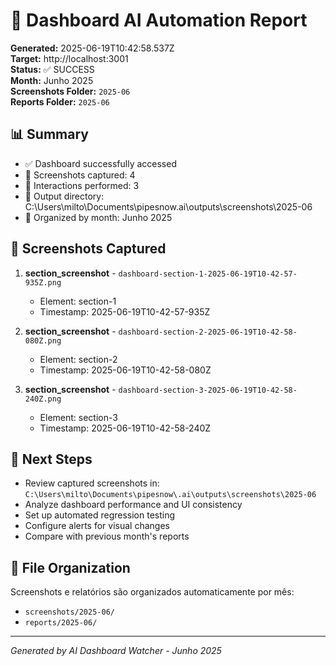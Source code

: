 # 🤖 Dashboard AI Automation Report

**Generated:** 2025-06-19T10:42:58.537Z  
**Target:** http://localhost:3001  
**Status:** ✅ SUCCESS  
**Month:** Junho 2025  
**Screenshots Folder:** `2025-06`  
**Reports Folder:** `2025-06`  

## 📊 Summary

- ✅ Dashboard successfully accessed
- 📸 Screenshots captured: 4
- 🎯 Interactions performed: 3
- 📁 Output directory: C:\Users\milto\Documents\pipesnow\.ai\outputs\screenshots\2025-06
- 📅 Organized by month: Junho 2025

## 📸 Screenshots Captured

1. **section_screenshot** - `dashboard-section-1-2025-06-19T10-42-57-935Z.png`
   - Element: section-1
   - Timestamp: 2025-06-19T10-42-57-935Z

2. **section_screenshot** - `dashboard-section-2-2025-06-19T10-42-58-080Z.png`
   - Element: section-2
   - Timestamp: 2025-06-19T10-42-58-080Z

3. **section_screenshot** - `dashboard-section-3-2025-06-19T10-42-58-240Z.png`
   - Element: section-3
   - Timestamp: 2025-06-19T10-42-58-240Z


## 🎯 Next Steps

- Review captured screenshots in: `C:\Users\milto\Documents\pipesnow\.ai\outputs\screenshots\2025-06`
- Analyze dashboard performance and UI consistency
- Set up automated regression testing
- Configure alerts for visual changes
- Compare with previous month's reports

## 📁 File Organization

Screenshots e relatórios são organizados automaticamente por mês:
- `screenshots/2025-06/`
- `reports/2025-06/`

---
*Generated by AI Dashboard Watcher - Junho 2025*